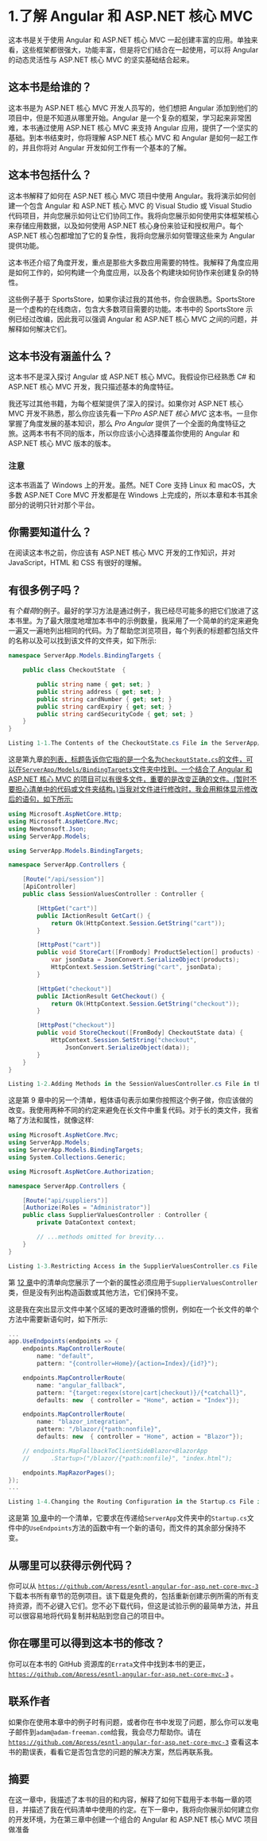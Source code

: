 # 1.了解 Angular 和 ASP.NET 核心 MVC

这本书是关于使用 Angular 和 ASP.NET 核心 MVC 一起创建丰富的应用。单独来看，这些框架都很强大，功能丰富，但是将它们结合在一起使用，可以将 Angular 的动态灵活性与 ASP.NET 核心 MVC 的坚实基础结合起来。

## 这本书是给谁的？

这本书是为 ASP.NET 核心 MVC 开发人员写的，他们想把 Angular 添加到他们的项目中，但是不知道从哪里开始。Angular 是一个复杂的框架，学习起来非常困难，本书通过使用 ASP.NET 核心 MVC 来支持 Angular 应用，提供了一个坚实的基础。到本书结束时，你将理解 ASP.NET 核心 MVC 和 Angular 是如何一起工作的，并且你将对 Angular 开发如何工作有一个基本的了解。

## 这本书包括什么？

这本书解释了如何在 ASP.NET 核心 MVC 项目中使用 Angular。我将演示如何创建一个包含 Angular 和 ASP.NET 核心 MVC 的 Visual Studio 或 Visual Studio 代码项目，并向您展示如何让它们协同工作。我将向您展示如何使用实体框架核心来存储应用数据，以及如何使用 ASP.NET 核心身份来验证和授权用户。每个 ASP.NET 核心包都增加了它的复杂性，我将向您展示如何管理这些来为 Angular 提供功能。

这本书还介绍了角度开发，重点是那些大多数应用需要的特性。我解释了角度应用是如何工作的，如何构建一个角度应用，以及各个构建块如何协作来创建复杂的特性。

这些例子基于 SportsStore，如果你读过我的其他书，你会很熟悉。SportsStore 是一个虚构的在线商店，包含大多数项目需要的功能。本书中的 SportsStore 示例已经过改编，因此我可以强调 Angular 和 ASP.NET 核心 MVC 之间的问题，并解释如何解决它们。

## 这本书没有涵盖什么？

这本书不是深入探讨 Angular 或 ASP.NET 核心 MVC。我假设你已经熟悉 C# 和 ASP.NET 核心 MVC 开发，我只描述基本的角度特征。

我还写过其他书籍，为每个框架提供了深入的探讨。如果你对 ASP.NET 核心 MVC 开发不熟悉，那么你应该先看一下*Pro ASP.NET 核心 MVC* 这本书。一旦你掌握了角度发展的基本知识，那么 *Pro Angular* 提供了一个全面的角度特征之旅。这两本书有不同的版本，所以你应该小心选择覆盖你使用的 Angular 和 ASP.NET 核心 MVC 版本的版本。

### 注意

这本书涵盖了 Windows 上的开发。虽然。NET Core 支持 Linux 和 macOS，大多数 ASP.NET Core MVC 开发都是在 Windows 上完成的，所以本章和本书其余部分的说明只针对那个平台。

## 你需要知道什么？

在阅读这本书之前，你应该有 ASP.NET 核心 MVC 开发的工作知识，并对 JavaScript，HTML 和 CSS 有很好的理解。

## 有很多例子吗？

有*个载荷*的例子。最好的学习方法是通过例子，我已经尽可能多的把它们放进了这本书里。为了最大限度地增加本书中的示例数量，我采用了一个简单的约定来避免一遍又一遍地列出相同的代码。为了帮助您浏览项目，每个列表的标题都包括文件的名称以及可以找到该文件的文件夹，如下所示:

```cs
namespace ServerApp.Models.BindingTargets {

    public class CheckoutState  {

        public string name { get; set; }
        public string address { get; set; }
        public string cardNumber { get; set; }
        public string cardExpiry { get; set; }
        public string cardSecurityCode { get; set; }
    }
}

Listing 1-1.The Contents of the CheckoutState.cs File in the ServerApp/Models/BindingTargets Folder

```

这是第九章[的列表，标题告诉你它指的是一个名为`CheckoutState.cs`的文件，可以在`ServerApp/Models/BindingTargets`文件夹中找到。一个结合了 Angular 和 ASP.NET 核心 MVC 的项目可以有很多文件，重要的是改变正确的文件。(暂时不要担心清单中的代码或文件夹结构。)当我对文件进行修改时，我会用粗体显示修改后的语句，如下所示:](09.html)

```cs
using Microsoft.AspNetCore.Http;
using Microsoft.AspNetCore.Mvc;
using Newtonsoft.Json;
using ServerApp.Models;

using ServerApp.Models.BindingTargets;

namespace ServerApp.Controllers {

    [Route("/api/session")]
    [ApiController]
    public class SessionValuesController : Controller {

        [HttpGet("cart")]
        public IActionResult GetCart() {
            return Ok(HttpContext.Session.GetString("cart"));
        }

        [HttpPost("cart")]
        public void StoreCart([FromBody] ProductSelection[] products) {
            var jsonData = JsonConvert.SerializeObject(products);
            HttpContext.Session.SetString("cart", jsonData);
        }

        [HttpGet("checkout")]
        public IActionResult GetCheckout() {
            return Ok(HttpContext.Session.GetString("checkout"));
        }

        [HttpPost("checkout")]
        public void StoreCheckout([FromBody] CheckoutState data) {
            HttpContext.Session.SetString("checkout",
                JsonConvert.SerializeObject(data));
        }
    }
}

Listing 1-2.Adding Methods in the SessionValuesController.cs File in the ServerApp/Controllers Folder

```

这是第 9 章中的另一个清单，粗体语句表示如果你按照这个例子做，你应该做的改变。我使用两种不同的约定来避免在长文件中重复代码。对于长的类文件，我省略了方法和属性，就像这样:

```cs
using Microsoft.AspNetCore.Mvc;
using ServerApp.Models;
using ServerApp.Models.BindingTargets;
using System.Collections.Generic;

using Microsoft.AspNetCore.Authorization;

namespace ServerApp.Controllers {

    [Route("api/suppliers")]
    [Authorize(Roles = "Administrator")]
    public class SupplierValuesController : Controller {
        private DataContext context;

        // ...methods omitted for brevity...
    }
}

Listing 1-3.Restricting Access in the SupplierValuesController.cs File in the ServerApp/Controllers Folder

```

第 [12 章](12.html)中的清单向您展示了一个新的属性必须应用于`SupplierValuesController`类，但是没有列出构造函数或其他方法，它们保持不变。

这是我在突出显示文件中某个区域的更改时遵循的惯例，例如在一个长文件的单个方法中需要新语句时，如下所示:

```cs
...
app.UseEndpoints(endpoints => {
    endpoints.MapControllerRoute(
        name: "default",
        pattern: "{controller=Home}/{action=Index}/{id?}");

    endpoints.MapControllerRoute(
        name: "angular_fallback",
        pattern: "{target:regex(store|cart|checkout)}/{*catchall}",
        defaults: new  { controller = "Home", action = "Index"});

    endpoints.MapControllerRoute(
        name: "blazor_integration",
        pattern: "/blazor/{*path:nonfile}",
        defaults: new  { controller = "Home", action = "Blazor"});

    // endpoints.MapFallbackToClientSideBlazor<BlazorApp
    //      .Startup>("/blazor/{*path:nonfile}", "index.html");

    endpoints.MapRazorPages();
});
...

Listing 1-4.Changing the Routing Configuration in the Startup.cs File in the ServerApp Folder

```

这是第 [10 章](10.html)中的一个清单，它要求在传递给`ServerApp`文件夹中的`Startup.cs`文件中的`UseEndpoints`方法的函数中有一个新的语句，而文件的其余部分保持不变。

## 从哪里可以获得示例代码？

你可以从 [`https://github.com/Apress/esntl-angular-for-asp.net-core-mvc-3`](https://github.com/Apress/esntl-angular-for-asp.net-core-mvc-3) 下载本书所有章节的范例项目。该下载是免费的，包括重新创建示例所需的所有支持资源，而不必键入它们。您不必下载代码，但这是试验示例的最简单方法，并且可以很容易地将代码复制并粘贴到您自己的项目中。

## 你在哪里可以得到这本书的修改？

你可以在本书的 GitHub 资源库的`Errata`文件中找到本书的更正， [`https://github.com/Apress/esntl-angular-for-asp.net-core-mvc-3`](https://github.com/Apress/esntl-angular-for-asp.net-core-mvc-3) 。

## 联系作者

如果你在使用本章中的例子时有问题，或者你在书中发现了问题，那么你可以发电子邮件到`adam@adam-freeman.com`给我，我会尽力帮助你。请在 [`https://github.com/Apress/esntl-angular-for-asp.net-core-mvc-3`](https://github.com/Apress/esntl-angular-for-asp.net-core-mvc-3) 查看这本书的勘误表，看看它是否包含您的问题的解决方案，然后再联系我。

## 摘要

在这一章中，我描述了本书的目的和内容，解释了如何下载用于本书每一章的项目，并描述了我在代码清单中使用的约定。在下一章中，我将向你展示如何建立你的开发环境，为在第三章中创建一个组合的 Angular 和 ASP.NET 核心 MVC 项目做准备